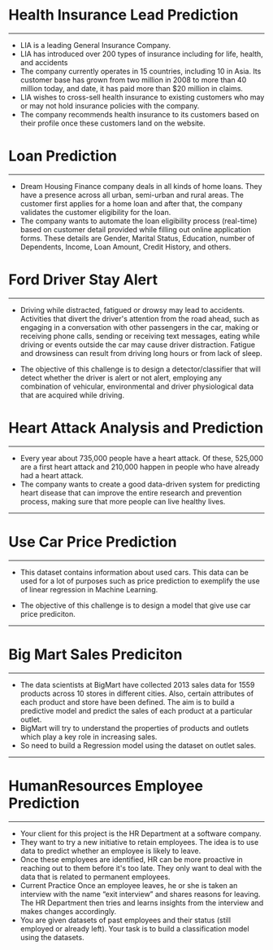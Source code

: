 <a name = Section1></a>
# **Health Insurance Lead Prediction**
---
- LIA is a leading General Insurance Company.
- LIA has introduced over 200 types of insurance including for life, health, and accidents
- The company currently operates in 15 countries, including 10 in Asia. Its customer base has grown from two million in 2008 to more than 40 million today, and date, it has paid more than $20 million in claims.
- LIA wishes to cross-sell health insurance to existing customers who may or may not hold insurance policies with the company.
- The company recommends health insurance to its customers based on their profile once these customers land on the website.


<a name = Section2></a>
# **Loan Prediction**
---
- Dream Housing Finance company deals in all kinds of home loans. They have a presence across all urban, semi-urban and rural areas. The customer first applies for a home loan and after that, the company validates the customer eligibility for the loan.
- The company wants to automate the loan eligibility process (real-time) based on customer detail provided while filling out online application forms. These details are Gender, Marital Status, Education, number of Dependents, Income, Loan Amount, Credit History, and others.


<a name = Section3></a>
# **Ford Driver Stay Alert**
---
- Driving while distracted, fatigued or drowsy may lead to accidents. Activities that divert the driver's attention from the road ahead, such as engaging in a conversation with other passengers in the car, making or receiving phone calls, sending or receiving text messages, eating while driving or events outside the car may cause driver distraction. Fatigue and drowsiness can result from driving long hours or from lack of sleep.

- The objective of this challenge is to design a detector/classifier that will detect whether the driver is alert or not alert, employing any combination of vehicular, environmental and driver physiological data that are acquired while driving.


<a name = Section4></a>
# **Heart Attack Analysis and Prediction**
---
- Every year about 735,000 people have a heart attack. Of these, 525,000 are a first heart attack and 210,000 happen in people who have already had a heart attack.
- The company wants to create a good data-driven system for predicting heart disease that can improve the entire research and prevention process, making sure that more people can live healthy lives.



---
<a name = Section5></a>
# **Use Car Price Prediction**
---
- This dataset contains information about used cars. This data can be used for a lot of purposes such as price prediction to exemplify the use of linear regression in Machine Learning.

- The objective of this challenge is to design a model that give use car price prediciton.



---
<a name = Section6></a>
# **Big Mart Sales Prediciton**
---
- The data scientists at BigMart have collected 2013 sales data for 1559 products across 10 stores in different cities. Also, certain attributes of each product and store have been defined. The aim is to build a predictive model and predict the sales of each product at a particular outlet.
- BigMart will try to understand the properties of products and outlets which play a key role in increasing sales.
- So need to build a Regression model using the dataset on outlet sales.


---
<a name = Section7></a>
# **HumanResources Employee Prediction**
---
- Your client for this project is the HR Department at a software company.
- They want to try a new initiative to retain employees.
The idea is to use data to predict whether an employee is likely to leave.
- Once these employees are identified, HR can be more proactive in reaching out to them before it's too late.
They only want to deal with the data that is related to permanent employees.
- Current Practice
Once an employee leaves, he or she is taken an interview with the name “exit interview” and shares reasons for leaving. The HR Department then tries and learns insights from the interview and makes changes accordingly.
- You are given datasets of past employees and their status (still employed or already left). Your task is to build a classification model using the datasets.

